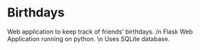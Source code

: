 # Birthdays
Web application to keep track of friends’ birthdays. /n
Flask Web Application running on python. \n 
Uses SQLite database.
